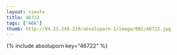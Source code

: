 ```yaml
--- 
layout: sieutv
title: 46722
tags: ["46k"]
thumb: http://94.23.248.219/absoluporn-1/image/002/46722.jpg
---
```

{% include absoluporn key="46722" %} 
